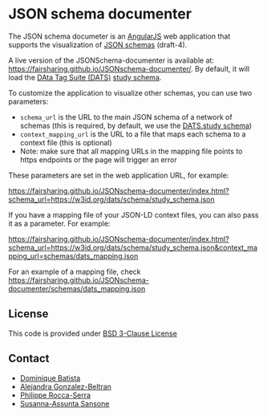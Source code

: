 # JSON schema documenter

The JSON schema documeter is an [AngularJS](https://angularjs.org/) web application that supports the visualization of [JSON schemas](https://json-schema.org/) (draft-4).

A live version of the JSONSchema-documenter is available at: https://fairsharing.github.io/JSONschema-documenter/. By default, it will load the [DAta Tag Suite (DATS)](https://github.com/datatagsuite) [study schema](https://w3id.org/dats/schema/study_schema.json).

To customize the application to visualize other schemas, you can use two parameters:
- ```schema_url``` is the URL to the main JSON schema of a network of schemas (this is required, by default, we use the [DATS.study schema](https://w3id.org/dats/schema/study_schema.json))
- ```context_mapping_url``` is the URL to a file that maps each schema to a context file (this is optional)
- Note: make sure that all mapping URLs in the mapping file points to https endpoints or the page will trigger an error


These parameters are set in the web application URL, for example:

https://fairsharing.github.io/JSONschema-documenter/index.html?schema_url=https://w3id.org/dats/schema/study_schema.json

If you have a mapping file of your JSON-LD context files, you can also pass it as a parameter. For example:

https://fairsharing.github.io/JSONschema-documenter/index.html?schema_url=https://w3id.org/dats/schema/study_schema.json&context_mapping_url=schemas/dats_mapping.json

For an example of a mapping file, check https://fairsharing.github.io/JSONschema-documenter/schemas/dats_mapping.json


## License

This code is provided under [BSD 3-Clause License](https://github.com/FAIRsharing/JSONschema-documenter/blob/master/LICENSE)

## Contact

- [Dominique Batista](http://github.com/terazus)
- [Alejandra Gonzalez-Beltran](http://github.com/agbeltran)
- [Philippe Rocca-Serra](http://gitub.com/proccaserra)
- [Susanna-Assunta Sansone](http://github.com/SusannaSansone)
